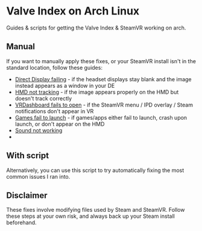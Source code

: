 # Valve Index on Arch Linux
Guides & scripts for getting the Valve Index & SteamVR working on arch. 

## Manual
If you want to manually apply these fixes, or your SteamVR install isn't in the standard location, follow these guides:

- [Direct Display failing]() - if the headset displays stay blank and the image instead appears as a window in your DE
- [HMD not tracking]() - if the image appears properly on the HMD but doesn't track correctly
- [VRDashboard fails to open]() - if the SteamVR menu / IPD overlay / Steam notifications don't appear in VR
- [Games fail to launch]() - if games/apps either fail to launch, crash upon launch, or don't appear on the HMD
- [Sound not working]()
- 


## With script
Alternatively, you can use this script to try automatically fixing the most common issues I ran into. 

## Disclaimer
These fixes involve modifying files used by Steam and SteamVR. Follow these steps at your own risk, and always back up your Steam install beforehand.
